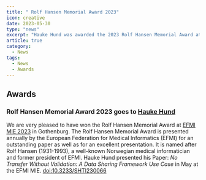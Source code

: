 ```yaml
---
title: " Rolf Hansen Memorial Award 2023"
icon: creative
date: 2023-05-30
type: "news"
excerpt: "Hauke Hund was awarded the 2023 Rolf Hansen Memorial Award at EFMI MIE in Gothenburg for his paper, 'No Transfer Without Validation: A Data Sharing Framework Use Case'. The prestigious award recognizes outstanding research and presentation in medical informatics and honors Rolf Hansen’s legacy."
article: true
category: 
  - News
tags:
  - News
  - Awards
---
```

## Awards

### Rolf Hansen Memorial Award 2023 goes to [Hauke Hund](https://github.com/hhund)
We are very pleased to have won the Rolf Hansen Memorial Award at [EFMI MIE 2023](https://www.mie23.org/) in Gothenburg. The Rolf Hansen Memorial Award is presented annually by the European Federation for Medical Informatics (EFMI) for an outstanding paper as well as for an excellent presentation. It is named after Rolf Hansen (1931-1993), a well-known Norwegian medical informatician and former president of EFMI. Hauke Hund presented his Paper: *No Transfer Without Validation: A Data Sharing Framework Use Case* in May at the EFMI MIE. [doi:10.3233/SHTI230066 ](https://ebooks.iospress.nl/doi/10.3233/SHTI230066) 
